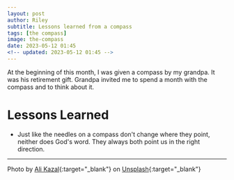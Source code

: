 ```yaml
---
layout: post
author: Riley
subtitle: Lessons learned from a compass
tags: [the compass]
image: the-compass
date: 2023-05-12 01:45
<!-- updated: 2023-05-12 01:45 -->
---
```

At the beginning of this month, I was given a compass by my grandpa. It was his retirement gift. Grandpa invited me to spend a month with the compass and to think about it.

<!-- Bullet list of all the things I've learned: -->
# Lessons Learned
- Just like the needles on a compass don't change where they point, neither does God's word. They always both point us in the right direction.

* * *

Photo by [Ali Kazal](https://unsplash.com/@lureofadventure?utm_source=unsplash&utm_medium=referral&utm_content=creditCopyText){:target="_blank"} on [Unsplash](https://unsplash.com/photos/UU69D-_nwPI?utm_source=unsplash&utm_medium=referral&utm_content=creditCopyText){:target="_blank"}
